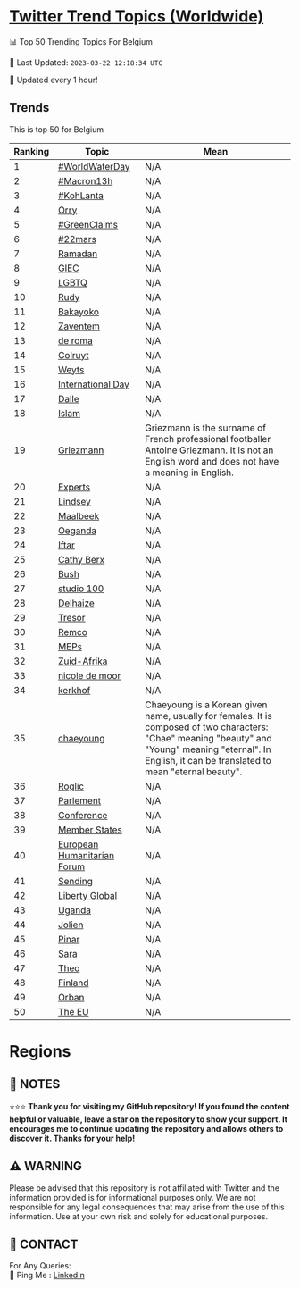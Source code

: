 [Twitter Trend Topics (Worldwide)](https://github.com/ErcinDedeoglu/Twitter-Trend-Topics)
==========


📊 Top 50 Trending Topics For Belgium

📆 Last Updated: `2023-03-22 12:18:34 UTC`

🔧 Updated every 1 hour!


## Trends

This is top 50 for Belgium

| Ranking | Topic | Mean |
| ------- | ------------ | ------------ |
| 1 | [#WorldWaterDay](http://twitter.com/search?q=%23WorldWaterDay) | N/A |
| 2 | [#Macron13h](http://twitter.com/search?q=%23Macron13h) | N/A |
| 3 | [#KohLanta](http://twitter.com/search?q=%23KohLanta) | N/A |
| 4 | [Orry](http://twitter.com/search?q=Orry) | N/A |
| 5 | [#GreenClaims](http://twitter.com/search?q=%23GreenClaims) | N/A |
| 6 | [#22mars](http://twitter.com/search?q=%2322mars) | N/A |
| 7 | [Ramadan](http://twitter.com/search?q=Ramadan) | N/A |
| 8 | [GIEC](http://twitter.com/search?q=GIEC) | N/A |
| 9 | [LGBTQ](http://twitter.com/search?q=LGBTQ) | N/A |
| 10 | [Rudy](http://twitter.com/search?q=Rudy) | N/A |
| 11 | [Bakayoko](http://twitter.com/search?q=Bakayoko) | N/A |
| 12 | [Zaventem](http://twitter.com/search?q=Zaventem) | N/A |
| 13 | [de roma](http://twitter.com/search?q=de+roma) | N/A |
| 14 | [Colruyt](http://twitter.com/search?q=Colruyt) | N/A |
| 15 | [Weyts](http://twitter.com/search?q=Weyts) | N/A |
| 16 | [International Day](http://twitter.com/search?q=International+Day) | N/A |
| 17 | [Dalle](http://twitter.com/search?q=Dalle) | N/A |
| 18 | [Islam](http://twitter.com/search?q=Islam) | N/A |
| 19 | [Griezmann](http://twitter.com/search?q=Griezmann) | Griezmann is the surname of French professional footballer Antoine Griezmann. It is not an English word and does not have a meaning in English. |
| 20 | [Experts](http://twitter.com/search?q=Experts) | N/A |
| 21 | [Lindsey](http://twitter.com/search?q=Lindsey) | N/A |
| 22 | [Maalbeek](http://twitter.com/search?q=Maalbeek) | N/A |
| 23 | [Oeganda](http://twitter.com/search?q=Oeganda) | N/A |
| 24 | [Iftar](http://twitter.com/search?q=Iftar) | N/A |
| 25 | [Cathy Berx](http://twitter.com/search?q=Cathy+Berx) | N/A |
| 26 | [Bush](http://twitter.com/search?q=Bush) | N/A |
| 27 | [studio 100](http://twitter.com/search?q=studio+100) | N/A |
| 28 | [Delhaize](http://twitter.com/search?q=Delhaize) | N/A |
| 29 | [Tresor](http://twitter.com/search?q=Tresor) | N/A |
| 30 | [Remco](http://twitter.com/search?q=Remco) | N/A |
| 31 | [MEPs](http://twitter.com/search?q=MEPs) | N/A |
| 32 | [Zuid-Afrika](http://twitter.com/search?q=Zuid-Afrika) | N/A |
| 33 | [nicole de moor](http://twitter.com/search?q=nicole+de+moor) | N/A |
| 34 | [kerkhof](http://twitter.com/search?q=kerkhof) | N/A |
| 35 | [chaeyoung](http://twitter.com/search?q=chaeyoung) | Chaeyoung is a Korean given name, usually for females. It is composed of two characters: "Chae" meaning "beauty" and "Young" meaning "eternal". In English, it can be translated to mean "eternal beauty". |
| 36 | [Roglic](http://twitter.com/search?q=Roglic) | N/A |
| 37 | [Parlement](http://twitter.com/search?q=Parlement) | N/A |
| 38 | [Conference](http://twitter.com/search?q=Conference) | N/A |
| 39 | [Member States](http://twitter.com/search?q=Member+States) | N/A |
| 40 | [European Humanitarian Forum](http://twitter.com/search?q=European+Humanitarian+Forum) | N/A |
| 41 | [Sending](http://twitter.com/search?q=Sending) | N/A |
| 42 | [Liberty Global](http://twitter.com/search?q=Liberty+Global) | N/A |
| 43 | [Uganda](http://twitter.com/search?q=Uganda) | N/A |
| 44 | [Jolien](http://twitter.com/search?q=Jolien) | N/A |
| 45 | [Pinar](http://twitter.com/search?q=Pinar) | N/A |
| 46 | [Sara](http://twitter.com/search?q=Sara) | N/A |
| 47 | [Theo](http://twitter.com/search?q=Theo) | N/A |
| 48 | [Finland](http://twitter.com/search?q=Finland) | N/A |
| 49 | [Orban](http://twitter.com/search?q=Orban) | N/A |
| 50 | [The EU](http://twitter.com/search?q=The+EU) | N/A |



# Regions




## 📝 NOTES

⭐⭐⭐ **Thank you for visiting my GitHub repository! If you found the content helpful or valuable, leave a star on the repository to show your support. It encourages me to continue updating the repository and allows others to discover it. Thanks for your help!**


## ⚠️ WARNING

Please be advised that this repository is not affiliated with Twitter and the information provided is for informational purposes only. We are not responsible for any legal consequences that may arise from the use of this information. Use at your own risk and solely for educational purposes.


## 📨 CONTACT

 For Any Queries:  
            🏓 Ping Me : [LinkedIn](https://www.linkedin.com/in/ercindedeoglu/)
